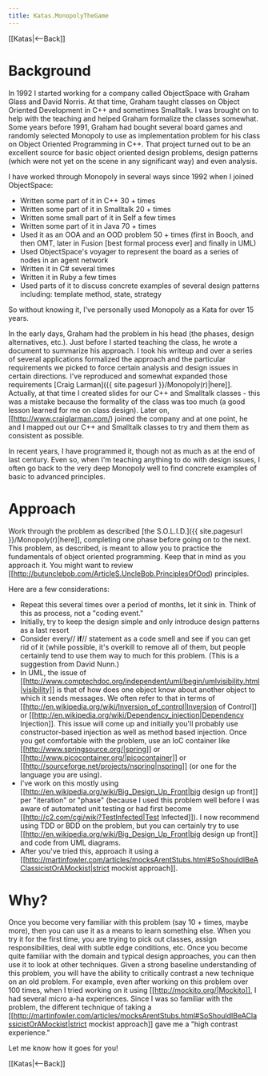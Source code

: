 ```yaml
---
title: Katas.MonopolyTheGame
---
```

[[Katas|<--Back]]

# Background
In 1992 I started working for a company called ObjectSpace with Graham Glass and David Norris. At that time, Graham taught classes on Object Oriented Development in C++ and sometimes Smalltalk. I was brought on to help with the teaching and helped Graham formalize the classes somewhat. Some years before 1991, Graham had bought several board games and randomly selected Monopoly to use as implementation problem for his class on Object Oriented Programming in C++. That project turned out to be an excellent source for basic object oriented design problems, design patterns (which were not yet on the scene in any significant way) and even analysis.

I have worked through Monopoly in several ways since 1992 when I joined ObjectSpace:
* Written some part of it in C++ 30 + times
* Written some part of it in Smalltalk 20 + times
* Written some small part of it in Self a few times
* Written some part of it in Java 70 + times
* Used it as an OOA and an OOD problem 50 + times (first in Booch, and then OMT, later in Fusion [best formal process ever] and finally in UML)
* Used ObjectSpace's voyager to represent the board as a series of nodes in an agent network
* Written it in C# several times
* Written it in Ruby a few times
* Used parts of it to discuss concrete examples of several design patterns including: template method, state, strategy

So without knowing it, I've personally used Monopoly as a Kata for over 15 years. 

In the early days, Graham had the problem in his head (the phases, design alternatives, etc.). Just before I started teaching the class, he wrote a document to summarize his approach. I took his writeup and over a series of several applications formalized the approach and the particular requirements we picked to force certain analysis and design issues in certain directions. I've reproduced and somewhat expanded those requirements [Craig Larman]({{ site.pagesurl }}/Monopoly(r)|here]]. Actually, at that time I created slides for our C++ and Smalltalk classes - this was a mistake because the formality of the class was too much (a good lesson learned for me on class design). Later on, [[http://www.craiglarman.com/) joined the company and at one point, he and I mapped out our C++ and Smalltalk classes to try and them them as consistent as possible.

In recent years, I have programmed it, though not as much as at the end of last century. Even so, when I'm teaching anything to do with design issues, I often go back to the very deep Monopoly well to find concrete examples of basic to advanced principles.

# Approach
Work through the problem as described [the S.O.L.I.D.]({{ site.pagesurl }}/Monopoly(r)|here]], completing one phase before going on to the next. This problem, as described, is meant to allow you to practice the fundamentals of object oriented programming. Keep that in mind as you approach it. You might want to review [[http://butunclebob.com/ArticleS.UncleBob.PrinciplesOfOod) principles. 

Here are a few considerations:
* Repeat this several times over a period of months, let it sink in. Think of this as process, not a "coding event."
* Initially, try to keep the design simple and only introduce design patterns as a last resort
* Consider every// **if**// statement as a code smell and see if you can get rid of it (while possible, it's overkill to remove all of them, but people certainly tend to use them way to much for this problem. (This is a suggestion from David Nunn.)
* In UML, the issue of [[http://www.comptechdoc.org/independent/uml/begin/umlvisibility.html|visibility]] is that of how does one object know about another object to which it sends messages. We often refer to that in terms of [[http://en.wikipedia.org/wiki/Inversion_of_control|Inversion of Control]] or [[http://en.wikipedia.org/wiki/Dependency_injection|Dependency Injection]]. This issue will come up and initially you'll probably use constructor-based injection as well as method based injection. Once you get comfortable with the problem, use an IoC container like [[http://www.springsource.org/|spring]] or [[http://www.picocontainer.org/|picocontainer]] or [[http://sourceforge.net/projects/nspring|nspring]] (or one for the language you are using).
* I've work on this mostly using [[http://en.wikipedia.org/wiki/Big_Design_Up_Front|big design up front]] per "iteration" or "phase" (because I used this problem well before I was aware of automated unit testing or had first become [[http://c2.com/cgi/wiki?TestInfected|Test Infected]]). I now recommend using TDD or BDD on the problem, but you can certainly try to use [[http://en.wikipedia.org/wiki/Big_Design_Up_Front|big design up front]] and code from UML diagrams.
* After you've tried this, approach it using a [[http://martinfowler.com/articles/mocksArentStubs.html#SoShouldIBeAClassicistOrAMockist|strict mockist approach]].

# Why?
Once you become very familiar with this problem (say 10 + times, maybe more), then you can use it as a means to learn something else. When you try it for the first time, you are trying to pick out classes, assign responsibilities, deal with subtle edge conditions, etc. Once you become quite familiar with the domain and typical design approaches, you can then use it to look at other techniques. Given a strong baseline understanding of this problem, you will have the ability to critically contrast a new technique on an old problem. For example, even after working on this problem over 100 times, when I tried working on it using [[http://mockito.org/|Mockito]], I had several micro a-ha experiences. Since I was so familiar with the problem, the different technique of taking a [[http://martinfowler.com/articles/mocksArentStubs.html#SoShouldIBeAClassicistOrAMockist|strict mockist approach]] gave me a "high contrast experience."

Let me know how it goes for you!

[[Katas|<--Back]]